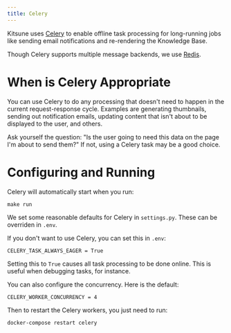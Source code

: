 ```yaml
---
title: Celery
---
```


Kitsune uses [Celery](http://celeryproject.org/) to enable offline task
processing for long-running jobs like sending email notifications and
re-rendering the Knowledge Base.

Though Celery supports multiple message backends, we use
[Redis](https://redis.io/).

# When is Celery Appropriate

You can use Celery to do any processing that doesn\'t need to happen in
the current request-response cycle. Examples are generating thumbnails,
sending out notification emails, updating content that isn\'t about to
be displayed to the user, and others.

Ask yourself the question: \"Is the user going to need this data on the
page I\'m about to send them?\" If not, using a Celery task may be a
good choice.

# Configuring and Running

Celery will automatically start when you run:

    make run

We set some reasonable defaults for Celery in `settings.py`. These can
be overriden in `.env`.

If you don\'t want to use Celery, you can set this in `.env`:

    CELERY_TASK_ALWAYS_EAGER = True

Setting this to `True` causes all task processing to be done online.
This is useful when debugging tasks, for instance.

You can also configure the concurrency. Here is the default:

    CELERY_WORKER_CONCURRENCY = 4

Then to restart the Celery workers, you just need to run:

    docker-compose restart celery
